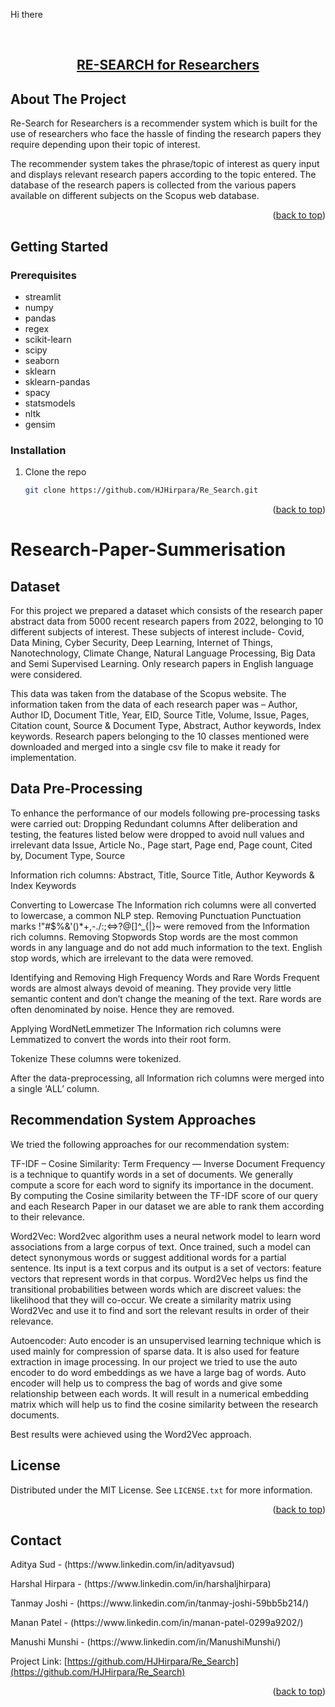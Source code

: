 Hi there

<!-- PROJECT LOGO -->
<br />
<div align="center">
  <a href="https://github.com/HJHirpara/Re_Search">
    <h2>RE-SEARCH for Researchers</h2>
  </a>
</div>


<!-- ABOUT THE PROJECT -->
## About The Project

Re-Search for Researchers is a recommender system which is built for the use of researchers who face the hassle of finding the research papers they require depending upon their topic of interest.

The recommender system takes the phrase/topic of interest as query input and displays relevant research papers according to the topic entered. The database of the research papers is collected from the various papers available on different subjects on the Scopus web database. 

<p align="right">(<a href="#top">back to top</a>)</p>

<!-- GETTING STARTED -->
## Getting Started

### Prerequisites

* streamlit
* numpy
* pandas
* regex
* scikit-learn
* scipy
* seaborn
* sklearn
* sklearn-pandas
* spacy
* statsmodels
* nltk
* gensim

### Installation

1. Clone the repo
   ```sh
   git clone https://github.com/HJHirpara/Re_Search.git
   ```
<p align="right">(<a href="#top">back to top</a>)</p>


# Research-Paper-Summerisation

## Dataset
For this project we prepared a dataset which consists of the research paper abstract data from 5000 recent research papers from 2022, belonging to 10 different subjects of interest. These subjects of interest include- Covid, Data Mining, Cyber Security, Deep Learning,  Internet of Things, Nanotechnology, Climate Change, Natural Language Processing, Big Data and Semi Supervised Learning. Only research papers in English language were considered. 

This data was taken from the database of the Scopus website. The information taken from the data of each research paper was – Author, Author ID, Document Title, Year, EID, Source Title, Volume, Issue, Pages, Citation count, Source & Document Type, Abstract, Author keywords, Index keywords. Research papers belonging to the 10 classes mentioned were downloaded and merged into a single csv file to make it ready for implementation. 

## Data Pre-Processing 

To enhance the performance of our models following pre-processing tasks were carried out: 
Dropping Redundant columns
After deliberation and testing, the features listed below were dropped to avoid null values and irrelevant data
Issue, Article No., Page start, Page end, Page count, Cited by, Document Type, Source

Information rich columns: Abstract, Title, Source Title, Author Keywords & Index Keywords

Converting to Lowercase
The Information rich columns were all converted to lowercase, a common NLP step.
Removing Punctuation
Punctuation marks !"#$%&'()*+,-./:;<=>?@[\]^_{|}~  were removed from the Information rich columns.
Removing Stopwords
Stop words are the most common words in any language and do not add much information to the text. English stop words, which are irrelevant to the data were removed.

Identifying and Removing High Frequency Words and Rare Words
Frequent words are almost always devoid of meaning. They provide very little semantic content and don’t change the meaning of the text. Rare words are often denominated by noise. Hence they are removed. 

Applying WordNetLemmetizer
The Information rich columns were Lemmatized to convert the words into their root form. 

Tokenize
These columns were tokenized.

After the data-preprocessing, all Information rich columns were merged into a single ‘ALL’ column. 

## Recommendation System Approaches

We tried the following approaches for our recommendation system:

TF-IDF – Cosine Similarity:
Term Frequency — Inverse Document Frequency is a technique to quantify words in a set of documents. We generally compute a score for each word to signify its importance in the document. By computing the Cosine similarity between the TF-IDF score of our query and each Research Paper in our dataset we are able to rank them according to their relevance. 

Word2Vec:
Word2vec algorithm uses a neural network model to learn word associations from a large corpus of text. Once trained, such a model can detect synonymous words or suggest additional words for a partial sentence. Its input is a text corpus and its output is a set of vectors: feature vectors that represent words in that corpus. Word2Vec helps us find the transitional probabilities between words which are discreet values: the likelihood that they will co-occur. We create a similarity matrix using Word2Vec and use it to find and sort the relevant results in order of their relevance. 

Autoencoder:
Auto encoder is an unsupervised learning technique which is used  mainly for compression of sparse data. It is also used for feature extraction in image processing. In our project we tried to use the auto encoder to do word embeddings as we have a large bag of words. Auto encoder will help us to compress the bag of words and give some relationship between each words. It will result in a numerical embedding matrix which will help us to find the cosine similarity between the research documents.

Best results were achieved using the Word2Vec approach. 

<!-- LICENSE -->
## License

Distributed under the MIT License. See `LICENSE.txt` for more information.

<p align="right">(<a href="#top">back to top</a>)</p>

<!-- CONTACT -->
## Contact

<p>Aditya Sud - (https://www.linkedin.com/in/adityavsud)</p>
<p>Harshal Hirpara - (https://www.linkedin.com/in/harshaljhirpara)</p>
<p>Tanmay Joshi - (https://www.linkedin.com/in/tanmay-joshi-59bb5b214/)</p>
<p>Manan Patel - (https://www.linkedin.com/in/manan-patel-0299a9202/)</p>
<p>Manushi Munshi - (https://www.linkedin.com/in/ManushiMunshi/)</p>

Project Link: [https://github.com/HJHirpara/Re_Search](https://github.com/HJHirpara/Re_Search)

<p align="right">(<a href="#top">back to top</a>)</p>

